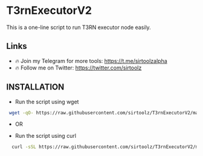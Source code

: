 # T3rnExecutorV2
This is a one-line script to run T3RN executor node easily.

## Links
- 🔥 Join my Telegram for more tools: https://t.me/sirtoolzalpha
- 🔥 Follow me on Twitter: https://twitter.com/sirtoolz

## INSTALLATION

- Run the script using wget
 ```bash
  wget -qO- https://raw.githubusercontent.com/sirtoolz/T3rnExecutorV2/main/install_t3rn.sh | bash
```
- OR

- Run the script using curl
```bash
  curl -sSL https://raw.githubusercontent.com/sirtoolz/T3rnExecutorV2/main/install_t3rn.sh | bash
```

